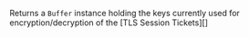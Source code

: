 <!-- YAML
added: v3.0.0
-->

Returns a `Buffer` instance holding the keys currently used for
encryption/decryption of the [TLS Session Tickets][]

